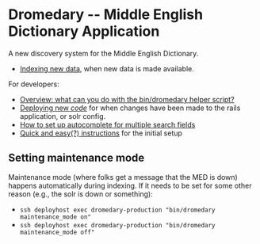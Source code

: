 # Dromedary -- Middle English Dictionary Application

A new discovery system for the Middle English Dictionary.

* [Indexing new data](docs/indexing.md), when new data is made available.

For developers:
* [Overview: what can you do with the bin/dromedary helper script?](docs/dromedary_executable.md)
* [Deploying new _code_](docs/deploying.md) for when changes have been made 
to the rails application, or solr config.
* [How to set up autocomplete for multiple search fields](docs/autocomplete_setup.md)
* [Quick and easy(?) instructions](docs/setting_up_dev_environment_on_unix_or_mac.md) for the initial setup

## Setting maintenance mode

Maintenance mode (where folks get a message that the MED is down) happens 
automatically during indexing. If it needs to be set for some other 
reason (e.g., the solr is down or something):

* `ssh deployhost exec dromedary-production "bin/dromedary maintenance_mode on"`
* `ssh deployhost exec dromedary-production "bin/dromedary maintenance_mode off"`

